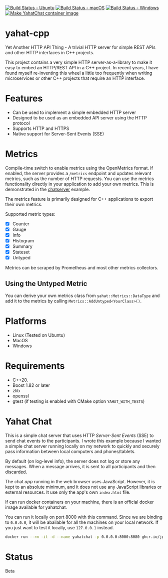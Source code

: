 [![Build Status - Ubuntu](https://github.com/jgaa/yahat-cpp/actions/workflows/ubuntu_build.yaml/badge.svg?label=Ubuntu%20Build)](https://github.com/jgaa/yahat-cpp/actions/workflows/ubuntu_build.yaml)
[![Build Status - macOS](https://github.com/jgaa/yahat-cpp/actions/workflows/macos_build.yaml/badge.svg?label=macOS%20Build)](https://github.com/jgaa/yahat-cpp/actions/workflows/macos_build.yaml)
[![Build Status - Windows](https://github.com/jgaa/yahat-cpp/actions/workflows/windows_build.yaml/badge.svg?label=Windows%20Build)](https://github.com/jgaa/yahat-cpp/actions/workflows/windows_build.yaml)
[![Make YahatChat container image](https://github.com/jgaa/yahat-cpp/actions/workflows/yahatchat_container_image.yaml/badge.svg)](https://github.com/jgaa/yahat-cpp/actions/workflows/yahatchat_container_image.yaml)

# yahat-cpp
Yet Another HTTP API Thing - A trivial HTTP server for simple REST APIs and other HTTP interfaces in C++ projects.

This project contains a very simple HTTP server-as-a-library to make it easy
to embed an HTTP/REST API in a C++ project. In recent years, I have found
myself re-inventing this wheel a little too frequently when writing 
microservices or other C++ projects that require an HTTP interface. 

# Features
- Can be used to implement a simple embedded HTTP server
- Designed to be used as an embedded API server using the HTTP protocol
- Supports HTTP and HTTPS
- Native support for Server-Sent Events (SSE)

# Metrics

Compile-time switch to enable metrics using the OpenMetrics format.
If enabled, the server provides a `/metrics` endpoint and updates relevant
metrics, such as the number of HTTP requests. You can use the metrics functionality 
directly in your application to add your own metrics. 
This is demonstrated in the [chatserver](examples/chatserver/) example.

The metrics feature is primarily designed for C++ applications to export
their own metrics.

Supported metric types:

- [x] Counter
- [x] Gauge
- [x] Info
- [x] Histogram
- [x] Summary
- [x] Stateset
- [x] Untyped

Metrics can be scraped by Prometheus and most other metrics collectors.

## Using the Untyped Metric

You can derive your own metrics class from `yahat::Metrics::DataType` and 
add it to the metrics by calling `Metrics::AddUntyped<YourClass>()`.

# Platforms

- Linux (Tested on Ubuntu)
- MacOS
- Windows

# Requirements

- C++20.
- Boost 1.82 or later
- zlib
- openssl
- gtest (if testing is enabled with CMake option `YAHAT_WITH_TESTS`)

# Yahat Chat
This is a simple chat server that uses HTTP *Server-Sent Events* (SSE) to 
send chat events to the participants. I wrote this example because I 
wanted a simple chat server running locally on my network to
quickly and securely pass information between local computers and phones/tablets.

By default (on log-level info), the server does not log or store any messages. When a message
arrives, it is sent to all participants and then discarded.

The chat *app* running in the web browser uses JavaScript. However, it is kept to an
absolute minimum, and it does not use any JavaScript libraries or external resources. 
It use only the app's own `index.html` file. 

If can run docker containers on your machine, there is an official docker image available for yahatchat. 

You can run it locally on port 8000 with this command. Since we are binding to `0.0.0.0`, it will be abailable for all the machines on your local network. If you just want to test it locally, use `127.0.0.1` instead.

```sh
docker run --rm -it -d --name yahatchat -p 0.0.0.0:8000:8080 ghcr.io/jgaa/yahatchat
```

# Status
Beta
